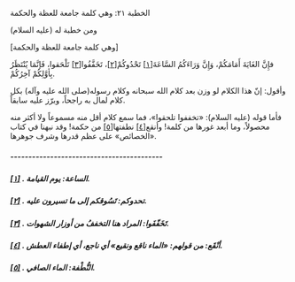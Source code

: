   الخطبة  ٢١: وهي كلمة جامعة للعظة والحكمة	

ومن خطبة له (عليه السلام)

[وهي كلمة جامعة للعظة والحكمة]

فإِنَّ الغَايَةَ أَمَامَكُمْ، وَإِنَّ وَرَاءَكُمُ السَّاعَةَ[[١\]](https://arabic.balaghah.net/node/439#_ftn1) تَحْدُوكُمْ[[٢\]](https://arabic.balaghah.net/node/439#_ftn2)، تَخَفَّفُوا[[٣\]](https://arabic.balaghah.net/node/439#_ftn3) تَلْحَقوا، فَإنَّمَا يُنْتَظَرُ بِأوَّلِكُمْ آخِرُكُمْ.

وأقول: إنّ هذا الكلام لو وزن بعد كلام الله سبحانه وكلام رسوله(صلى الله عليه وآله) بكل كلام لمال به راجحاً، وبرّز عليه سابقاً.

فأما قوله (عليه السلام): «تخففوا تلحقوا»، فما سمع كلام أقل منه مسموعاً ولا أكثر منه محصولاً، وما أبعد غورها من كلمة! وأنقع[[٤\]](https://arabic.balaghah.net/node/439#_ftn4) نطفتها[[٥\]](https://arabic.balaghah.net/node/439#_ftn5) من حكمة! وقد نبهنا في كتاب «الخصائص» على عظم قدرها وشرف جوهرها.

##### ------------------------------------------

##### [[١\]](https://arabic.balaghah.net/node/439#_ftnref1) . الساعة: يوم القيامة.

##### [[٢\]](https://arabic.balaghah.net/node/439#_ftnref2) . تحدوكم: تَسُوقكم إلى ما تسيرون عليه.

##### [[٣\]](https://arabic.balaghah.net/node/439#_ftnref3) . تَخَفّفَوا: المراد هنا التخففُ من أوزار الشهوات.

##### [[٤\]](https://arabic.balaghah.net/node/439#_ftnref4) . أنْقَع: من قولهم: «الماء ناقع ونقيع» أي ناجع، أي إطفاء العطش.

##### [[٥\]](https://arabic.balaghah.net/node/439#_ftnref5) . النُّطْفة: الماء الصافي.
